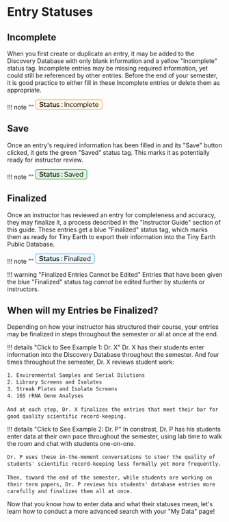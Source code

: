# Entry Statuses

## Incomplete

When you first create or duplicate an entry, it may be added to the Discovery Database with only blank information and a yellow "Incomplete" status tag. Incomplete entries may be missing required information, yet could still be referenced by other entries. Before the end of your semester, it is good practice to either fill in these Incomplete entries or delete them as appropriate.

!!! note ""
    ![The Incomplete status tag](assets/Incomplete.png)

## Save

Once an entry's required information has been filled in and its "Save" button clicked, it gets the green "Saved" status tag. This marks it as potentially ready for instructor review.

!!! note ""
    ![The Saved status tag](assets/Saved.png)

## Finalized

Once an instructor has reviewed an entry for completeness and accuracy, they may finalize it, a process described in the "Instructor Guide" section of this guide. These entries get a blue "Finalized" status tag, which marks them as ready for Tiny Earth to export their information into the Tiny Earth Public Database.

!!! note ""
    ![The Finalized status tag](assets/Finalized.png)

!!! warning "Finalized Entries Cannot be Edited"
    Entries that have been given the blue "Finalized" status tag *cannot* be edited further by students or instructors.

## When will my Entries be Finalized?

Depending on how your instructor has structured their course, your entries may be finalized in steps throughout the semester or all at once at the end.

!!! details "Click to See Example 1: Dr. X"
    Dr. X has their students enter information into the Discovery Database throughout the semester. And four times throughout the semester, Dr. X reviews student work:

    1. Environmental Samples and Serial Dilutions
    2. Library Screens and Isolates
    3. Streak Plates and Isolate Screens
    4. 16S rRNA Gene Analyses

    And at each step, Dr. X finalizes the entries that meet their bar for good quality scientific record-keeping.

!!! details "Click to See Example 2: Dr. P"
    In constrast, Dr. P has his students enter data at their own pace throughout the semester, using lab time to walk the room and chat with students one-on-one.

    Dr. P uses these in-the-moment conversations to steer the quality of students' scientific record-keeping less formally yet more frequently.

    Then, toward the end of the semester, while students are working on their term papers, Dr. P reviews his students' database entries more carefully and finalizes them all at once.

Now that you know how to enter data and what their statuses mean, let's learn how to conduct a more advanced search with your "My Data" page!
